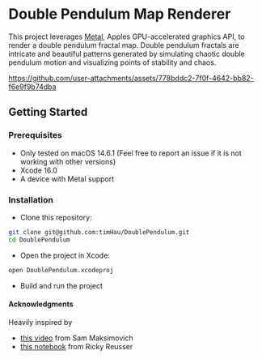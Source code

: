 # Double Pendulum Map Renderer

This project leverages [Metal](https://developer.apple.com/metal), Apples GPU-accelerated graphics API, to render a double pendulum fractal map.
Double pendulum fractals are intricate and beautiful patterns generated by simulating chaotic double pendulum motion and visualizing points of stability and chaos.

https://github.com/user-attachments/assets/778bddc2-7f0f-4642-bb82-f6e9f9b74dba

## Getting Started

### Prerequisites
- Only tested on macOS 14.6.1 (Feel free to report an issue if it is not working with other versions)
- Xcode 16.0
- A device with Metal support

### Installation
- Clone this repository:

```bash
git clone git@github.com:timHau/DoublePendulum.git
cd DoublePendulum
```

- Open the project in Xcode:
```bash
open DoublePendulum.xcodeproj
```

- Build and run the project

#### Acknowledgments
Heavily inspired by 
- [this video](https://www.youtube.com/watch?v=n7JK4Ht8k8M) from Sam Maksimovich
- [this notebook](https://observablehq.com/@rreusser/the-double-pendulum-fractal) from Ricky Reusser
